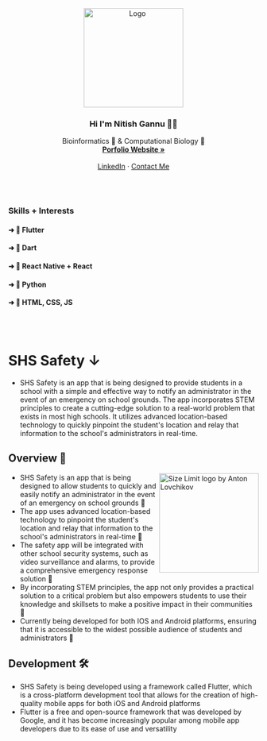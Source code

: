 
<div align="center">
  <a href="https://github.com/">
    <img src="https://user-images.githubusercontent.com/128609917/231241687-5bbddba3-ae53-4545-a088-bca9a7a68ae7.png" alt="Logo" width="200" height="auto">
  </a>  
  
  <h3 align="center">Hi I'm Nitish Gannu 👋🏽</h3>

  <p align="center">
    Bioinformatics 🧪 & Computational Biology 🧬
    <br />
    <a href="https://github.com/"><strong>Porfolio Website »</strong></a>
    <br />
    <br />
    <a href="https://github.com/">LinkedIn</a>
    ·
    <a href="https://github.com/othneildrew/">Contact Me</a>
  </p>
</div>

<br>
</br>
 
### Skills + Interests

#### ➜ 📱 Flutter
#### ➜ 🎯 Dart
#### ➜ 🔩 React Native + React
#### ➜ 🐍 Python
#### ➜ 🎨 HTML, CSS, JS

<br>
</br>

# SHS Safety ↓

<p align="center">

* SHS Safety is an app that is being designed to provide students in a school with a simple and effective way to notify an administrator in the event of an emergency on school grounds. The app incorporates STEM principles to create a cutting-edge solution to a real-world problem that exists in most high schools. It utilizes advanced location-based technology to quickly pinpoint the student's location and relay that information to the school's administrators in real-time. 

</p>
    
## Overview 👀 

<div>

<img src="https://user-images.githubusercontent.com/128609917/231061533-cbbdbad4-9f98-43ed-bd73-03104e5741b8.png" align="right" alt="Size Limit logo by Anton Lovchikov" width="200">

* SHS Safety is an app that is being designed to allow students to quickly and easily notify an administrator in the event of an emergency on school grounds 🏫 
* The app uses advanced location-based technology to pinpoint the student's location and relay that information to the school's administrators in real-time 📍 
* The safety app will be integrated with other school security systems, such as video surveillance and alarms, to provide a comprehensive emergency response solution 🚨 
* By incorporating STEM principles, the app not only provides a practical solution to a critical problem but also empowers students to use their knowledge and skillsets to make a positive impact in their communities 🧠 
* Currently being developed for both IOS and Android platforms, ensuring that it is accessible to the widest possible audience of students and administrators 📱 

## Development 🛠️ 

* SHS Safety is being developed using a framework called Flutter, which is a cross-platform development tool that allows for the creation of high-quality mobile apps for both iOS and Android platforms
* Flutter is a free and open-source framework that was developed by Google, and it has become increasingly popular among mobile app developers due to its ease of use and versatility 

</div>






